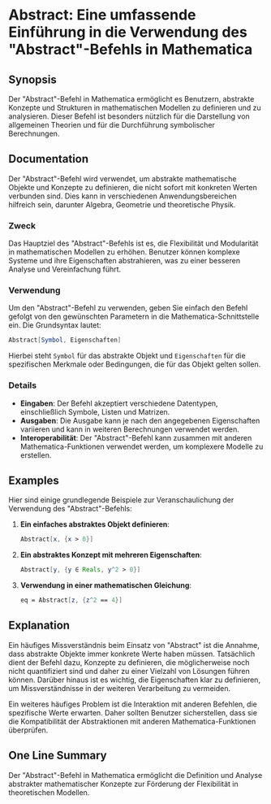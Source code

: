 <!--
Meta Description: # Abstract: Eine umfassende Einführung in die Verwendung des "Abstract"-Befehls in Mathematica ## Synopsis Der "Abstract"-Befehl in Mathematica ermögl...
Meta Keywords: die, abstract, und, mathematica, der
-->

# Abstract: Eine umfassende Einführung in die Verwendung des "Abstract"-Befehls in Mathematica

## Synopsis
Der "Abstract"-Befehl in Mathematica ermöglicht es Benutzern, abstrakte Konzepte und Strukturen in mathematischen Modellen zu definieren und zu analysieren. Dieser Befehl ist besonders nützlich für die Darstellung von allgemeinen Theorien und für die Durchführung symbolischer Berechnungen.

## Documentation
Der "Abstract"-Befehl wird verwendet, um abstrakte mathematische Objekte und Konzepte zu definieren, die nicht sofort mit konkreten Werten verbunden sind. Dies kann in verschiedenen Anwendungsbereichen hilfreich sein, darunter Algebra, Geometrie und theoretische Physik.

### Zweck
Das Hauptziel des "Abstract"-Befehls ist es, die Flexibilität und Modularität in mathematischen Modellen zu erhöhen. Benutzer können komplexe Systeme und ihre Eigenschaften abstrahieren, was zu einer besseren Analyse und Vereinfachung führt.

### Verwendung
Um den "Abstract"-Befehl zu verwenden, geben Sie einfach den Befehl gefolgt von den gewünschten Parametern in die Mathematica-Schnittstelle ein. Die Grundsyntax lautet:

```mathematica
Abstract[Symbol, Eigenschaften]
```

Hierbei steht `Symbol` für das abstrakte Objekt und `Eigenschaften` für die spezifischen Merkmale oder Bedingungen, die für das Objekt gelten sollen.

### Details
- **Eingaben**: Der Befehl akzeptiert verschiedene Datentypen, einschließlich Symbole, Listen und Matrizen.
- **Ausgaben**: Die Ausgabe kann je nach den angegebenen Eigenschaften variieren und kann in weiteren Berechnungen verwendet werden.
- **Interoperabilität**: Der "Abstract"-Befehl kann zusammen mit anderen Mathematica-Funktionen verwendet werden, um komplexere Modelle zu erstellen.

## Examples
Hier sind einige grundlegende Beispiele zur Veranschaulichung der Verwendung des "Abstract"-Befehls:

1. **Ein einfaches abstraktes Objekt definieren**:
   ```mathematica
   Abstract[x, {x > 0}]
   ```

2. **Ein abstraktes Konzept mit mehreren Eigenschaften**:
   ```mathematica
   Abstract[y, {y ∈ Reals, y^2 > 0}]
   ```

3. **Verwendung in einer mathematischen Gleichung**:
   ```mathematica
   eq = Abstract[z, {z^2 == 4}]
   ```

## Explanation
Ein häufiges Missverständnis beim Einsatz von "Abstract" ist die Annahme, dass abstrakte Objekte immer konkrete Werte haben müssen. Tatsächlich dient der Befehl dazu, Konzepte zu definieren, die möglicherweise noch nicht quantifiziert sind und daher zu einer Vielzahl von Lösungen führen können. Darüber hinaus ist es wichtig, die Eigenschaften klar zu definieren, um Missverständnisse in der weiteren Verarbeitung zu vermeiden. 

Ein weiteres häufiges Problem ist die Interaktion mit anderen Befehlen, die spezifische Werte erwarten. Daher sollten Benutzer sicherstellen, dass sie die Kompatibilität der Abstraktionen mit anderen Mathematica-Funktionen überprüfen.

## One Line Summary
Der "Abstract"-Befehl in Mathematica ermöglicht die Definition und Analyse abstrakter mathematischer Konzepte zur Förderung der Flexibilität in theoretischen Modellen.